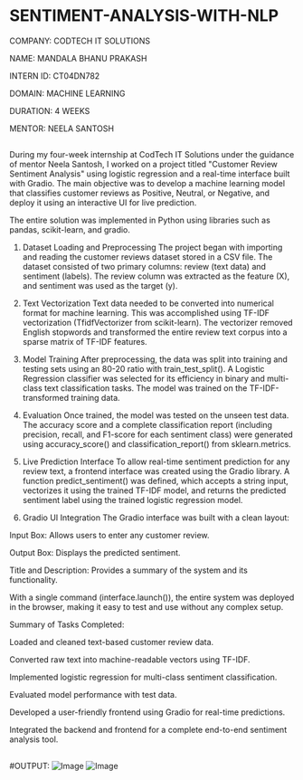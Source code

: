 # SENTIMENT-ANALYSIS-WITH-NLP

COMPANY: CODTECH IT SOLUTIONS

NAME: MANDALA BHANU PRAKASH

INTERN ID: CT04DN782

DOMAIN: MACHINE LEARNING

DURATION: 4 WEEKS

MENTOR: NEELA SANTOSH

##
During my four-week internship at CodTech IT Solutions under the guidance of mentor Neela Santosh, I worked on a project titled "Customer Review Sentiment Analysis" using logistic regression and a real-time interface built with Gradio. The main objective was to develop a machine learning model that classifies customer reviews as Positive, Neutral, or Negative, and deploy it using an interactive UI for live prediction.

The entire solution was implemented in Python using libraries such as pandas, scikit-learn, and gradio.

1. Dataset Loading and Preprocessing
The project began with importing and reading the customer reviews dataset stored in a CSV file. The dataset consisted of two primary columns: review (text data) and sentiment (labels). The review column was extracted as the feature (X), and sentiment was used as the target (y).

2. Text Vectorization
Text data needed to be converted into numerical format for machine learning. This was accomplished using TF-IDF vectorization (TfidfVectorizer from scikit-learn). The vectorizer removed English stopwords and transformed the entire review text corpus into a sparse matrix of TF-IDF features.

3. Model Training
After preprocessing, the data was split into training and testing sets using an 80-20 ratio with train_test_split(). A Logistic Regression classifier was selected for its efficiency in binary and multi-class text classification tasks. The model was trained on the TF-IDF-transformed training data.

4. Evaluation
Once trained, the model was tested on the unseen test data. The accuracy score and a complete classification report (including precision, recall, and F1-score for each sentiment class) were generated using accuracy_score() and classification_report() from sklearn.metrics.

5. Live Prediction Interface
To allow real-time sentiment prediction for any review text, a frontend interface was created using the Gradio library. A function predict_sentiment() was defined, which accepts a string input, vectorizes it using the trained TF-IDF model, and returns the predicted sentiment label using the trained logistic regression model.

6. Gradio UI Integration
The Gradio interface was built with a clean layout:

Input Box: Allows users to enter any customer review.

Output Box: Displays the predicted sentiment.

Title and Description: Provides a summary of the system and its functionality.

With a single command (interface.launch()), the entire system was deployed in the browser, making it easy to test and use without any complex setup.

Summary of Tasks Completed:

Loaded and cleaned text-based customer review data.

Converted raw text into machine-readable vectors using TF-IDF.

Implemented logistic regression for multi-class sentiment classification.

Evaluated model performance with test data.

Developed a user-friendly frontend using Gradio for real-time predictions.

Integrated the backend and frontend for a complete end-to-end sentiment analysis tool.
##

#OUTPUT:
![Image](https://github.com/user-attachments/assets/8a541999-711d-4afd-83b7-a857dfcd5b8a)
![Image](https://github.com/user-attachments/assets/d82801f6-4a39-4ba9-9d75-8a569c497fe1)
